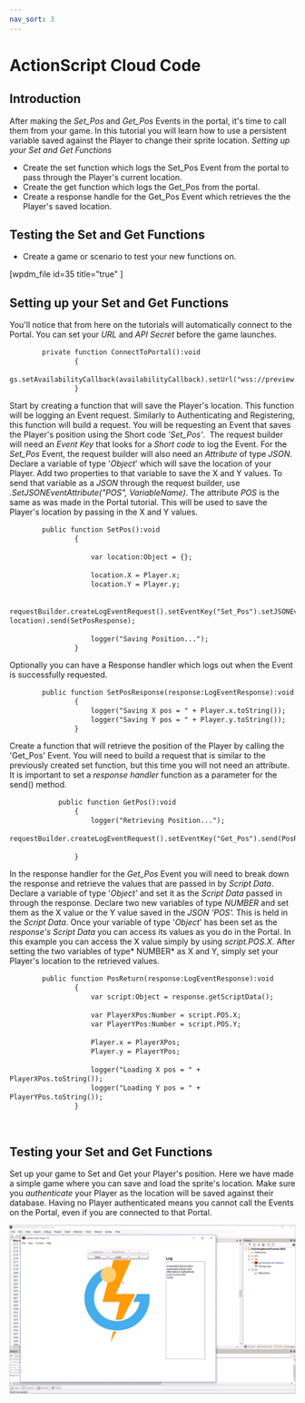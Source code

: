 ```yaml
---
nav_sort: 3
---
```


# ActionScript Cloud Code

## Introduction

After making the *Set_Pos* and *Get_Pos* Events in the portal, it's time to call them from your game. In this tutorial you will learn how to use a persistent variable saved against the Player to change their sprite location. *Setting up your Set and Get Functions*

  * Create the set function which logs the Set_Pos Event from the portal to pass through the Player's current location.
  * Create the get function which logs the Get_Pos from the portal.
  * Create a response handle for the Get_Pos Event which retrieves the the Player's saved location.

## Testing the Set and Get Functions

  * Create a game or scenario to test your new functions on.

[wpdm_file id=35 title="true" ]

## Setting up your Set and Get Functions

You'll notice that from here on the tutorials will automatically connect to the Portal. You can set your *URL* and *API* *Secret* before the game launches.

```
    	private function ConnectToPortal():void
    			{
    				gs.setAvailabilityCallback(availabilityCallback).setUrl("wss://preview.gamesparks.net/ws/293711ZXWjA9").setApiSecret("DgnYnPUE2D0RetwKAy5XPUxxxN7pl36e").connect();
    			}
```

Start by creating a function that will save the Player's location. This function will be logging an Event request. Similarly to Authenticating and Registering, this function will build a request. You will be requesting an Event that saves the Player's position using the Short code _'Set_Pos'_.  The request builder will need an *Event Key* that looks for a *Short code* to log the Event. For the *Set_Pos* Event, the request builder will also need an *Attribute* of type *JSON*. Declare a variable of type '*Object*' which will save the location of your Player. Add two properties to that variable to save the X and Y values. To send that variable as a *JSON* through the request builder, use _.SetJSONEventAttribute("POS", VariableName)_. The attribute *POS* is the same as was made in the Portal tutorial. This will be used to save the Player's location by passing in the X and Y values.

```
    	public function SetPos():void
    			{

    				var location:Object = {};

    				location.X = Player.x;
    				location.Y = Player.y;

    				requestBuilder.createLogEventRequest().setEventKey("Set_Pos").setJSONEventAttribute("POS", location).send(SetPosResponse);

    				logger("Saving Position...");
    			}
```

Optionally you can have a Response handler which logs out when the Event is successfully requested.

```
    	public function SetPosResponse(response:LogEventResponse):void
    			{
    				logger("Saving X pos = " + Player.x.toString());
    				logger("Saving Y pos = " + Player.y.toString());
    			}
```

Create a function that will retrieve the position of the Player by calling the 'Get_Pos' Event. You will need to build a request that is similar to the previously created set function, but this time you will not need an attribute. It is important to set a *response* *handler* function as a parameter for the send() method.

```
    		public function GetPos():void
    			{
    				logger("Retrieving Position...");
    				requestBuilder.createLogEventRequest().setEventKey("Get_Pos").send(PosReturn);

    			}
```

In the response handler for the *Get_Pos* Event you will need to break down the response and retrieve the values that are passed in by *Script Data*. Declare a variable of type '*Object'* and set it as the *Script Data* passed in through the response. Declare two new variables of type *NUMBER* and set them as the X value or the Y value saved in the *JSON* *'POS'.* This is held in the *Script Data*. Once your variable of type '*Object*' has been set as the *response's* *Script Data* you can access its values as you do in the Portal. In this example you can access the X value simply by using *script.POS.X*. After setting the two variables of type* NUMBER* as X and Y, simply set your Player's location to the retrieved values.

```
    	public function PosReturn(response:LogEventResponse):void
    			{
    				var script:Object = response.getScriptData();

    				var PlayerXPos:Number = script.POS.X;
    				var PlayerYPos:Number = script.POS.Y;

    				Player.x = PlayerXPos;
    				Player.y = PlayerYPos;

    				logger("Loading X pos = " + PlayerXPos.toString());
    				logger("Loading Y pos = " + PlayerYPos.toString());
    			}
```

 

## Testing your Set and Get Functions

Set up your game to Set and Get your Player's position. Here we have made a simple game where you can save and load the sprite's location. Make sure you *authenticate* your Player as the location will be saved against their database. Having no Player authenticated means you cannot call the Events on the Portal, even if you are connected to that Portal.

![l](img/AS/1.gif)
